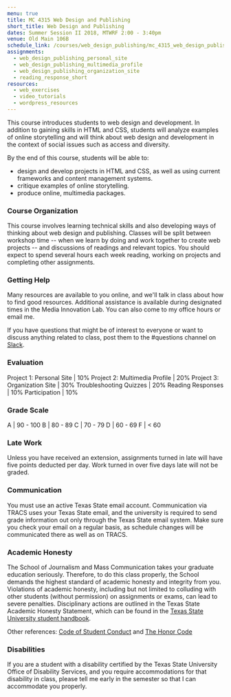 ```yaml
---
menu: true
title: MC 4315 Web Design and Publishing
short_title: Web Design and Publishing
dates: Summer Session II 2018, MTWRF 2:00 - 3:40pm
venue: Old Main 106B
schedule_link: /courses/web_design_publishing/mc_4315_web_design_publishing_schedule.html
assignments:
  - web_design_publishing_personal_site
  - web_design_publishing_multimedia_profile
  - web_design_publishing_organization_site
  - reading_response_short
resources:
  - web_exercises
  - video_tutorials
  - wordpress_resources
---
```


This course introduces students to web design and development. In addition to gaining skills in HTML and CSS, students will analyze examples of online storytelling and will think about web design and development in the context of social issues such as access and diversity.

By the end of this course, students will be able to:

- design and develop projects in HTML and CSS, as well as using current frameworks and content management systems.
- critique examples of online storytelling.
- produce online, multimedia packages.

### Course Organization

This course involves learning technical skills and also developing ways of thinking about web design and publishing. Classes will be split between workshop time -- when we learn by doing and work together to create web projects -- and discussions of readings and relevant topics. You should expect to spend several hours each week reading, working on projects and completing other assignments.

### Getting Help

Many resources are available to you online, and we'll talk in class about how to find good resources. Additional assistance is available during designated times in the Media Innovation Lab. You can also come to my office hours or email me.

If you have questions that might be of interest to everyone or want to discuss anything related to class, post them to the #questions channel on  [Slack](https://mc4315summer2018.slack.com).

### Evaluation

Project 1: Personal Site | 10%
Project 2: Multimedia Profile | 20%
Project 3: Organization Site | 30%
Troubleshooting Quizzes | 20%
Reading Responses | 10%
Participation | 10%

### Grade Scale

A | 90 - 100
B | 80 - 89
C | 70 - 79
D | 60 - 69
F | < 60

### Late Work

Unless you have received an extension, assignments turned in late will have five points deducted per day. Work turned in over five days late will not be graded.

### Communication

You must use an active Texas State email account. Communication via TRACS uses your Texas State email, and the university is required to send grade information out only through the Texas State email system. Make sure you check your email on a regular basis, as schedule changes will be communicated there as well as on TRACS.

### Academic Honesty

The School of Journalism and Mass Communication takes your graduate education seriously. Therefore, to do this class properly, the School demands the highest standard of academic honesty and integrity from you. Violations of academic honesty, including but not limited to colluding with other students (without permission) on assignments or exams, can lead to severe penalties. Disciplinary actions are outlined in the Texas State Academic Honesty Statement, which can be found in the [Texas State University student handbook](http://www.dos.txstate.edu/handbook.html).

Other references: [Code of Student Conduct](http://www.dos.txstate.edu/handbook/rules/cosc.html) and [The Honor Code](http://www.txstate.edu/honorcodecouncil/Academic-Integrity.html)

### Disabilities

If you are a student with a disability certified by the Texas State University Office of Disability Services, and you require accommodations for that disability in class, please tell me early in the semester so that I can accommodate you properly.

